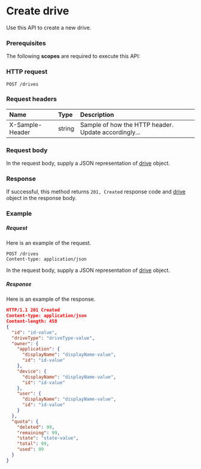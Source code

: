 # Create drive

Use this API to create a new drive.
### Prerequisites
The following **scopes** are required to execute this API: 
### HTTP request
<!-- { "blockType": "ignored" } -->
```http
POST /drives

```
### Request headers
| Name       | Type | Description|
|:---------------|:--------|:----------|
| X-Sample-Header  | string  | Sample of how the HTTP header. Update accordingly...|

### Request body
In the request body, supply a JSON representation of [drive](../resources/drive.md) object.


### Response
If successful, this method returns `201, Created` response code and [drive](../resources/drive.md) object in the response body.

### Example
##### Request
Here is an example of the request.
<!-- {
  "blockType": "request",
  "name": "create_drive_from_drives"
}-->
```http
POST /drives
Content-type: application/json
```
In the request body, supply a JSON representation of [drive](../resources/drive.md) object.
##### Response
Here is an example of the response.
<!-- {
  "blockType": "response",
  "truncated": false,
  "@odata.type": "drive"
} -->
```json
HTTP/1.1 201 Created
Content-type: application/json
Content-length: 458
{
  "id": "id-value",
  "driveType": "driveType-value",
  "owner": {
    "application": {
      "displayName": "displayName-value",
      "id": "id-value"
    },
    "device": {
      "displayName": "displayName-value",
      "id": "id-value"
    },
    "user": {
      "displayName": "displayName-value",
      "id": "id-value"
    }
  },
  "quota": {
    "deleted": 99,
    "remaining": 99,
    "state": "state-value",
    "total": 99,
    "used": 99
  }
}
```

<!-- uuid: 77be46fc-dcd9-4f1f-8482-961b2eef69c6
2015-10-16 09:51:03 UTC -->
<!-- {
  "type": "#page.annotation",
  "description": "Create drive",
  "keywords": "",
  "section": "documentation",
  "tocPath": ""
}-->